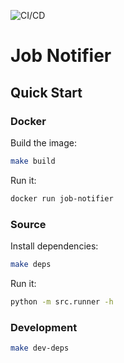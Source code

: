 ![CI/CD](https://github.com/bradgwest/job-notifier/actions/workflows/cicd.yaml/badge.svg?event=push)

# Job Notifier

## Quick Start

### Docker

Build the image:

```sh
make build
```

Run it:

```sh
docker run job-notifier
```

### Source

Install dependencies:

```sh
make deps
```

Run it:

```sh
python -m src.runner -h
```

### Development

```sh
make dev-deps
```
